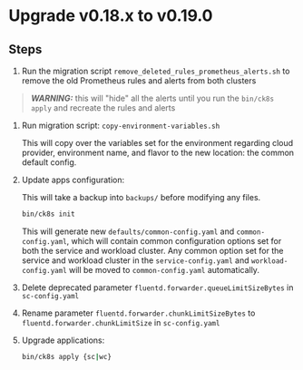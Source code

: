 # Upgrade v0.18.x to v0.19.0

## Steps

1. Run the migration script `remove_deleted_rules_prometheus_alerts.sh` to remove the old Prometheus rules and alerts from both clusters
> **_WARNING:_** this will "hide" all the alerts until you run the `bin/ck8s apply` and recreate the rules and alerts

1. Run migration script: `copy-environment-variables.sh`

    This will copy over the variables set for the environment regarding cloud provider, environment name, and flavor to the new location: the common default config.

1. Update apps configuration:

    This will take a backup into `backups/` before modifying any files.

    ```bash
    bin/ck8s init
    ```

    This will generate new `defaults/common-config.yaml` and `common-config.yaml`, which will contain common configuration options set for both the service and workload cluster. Any common option set for the service and workload cluster in the `service-config.yaml` and `workload-config.yaml` will be moved to `common-config.yaml` automatically.

1. Delete deprecated parameter `fluentd.forwarder.queueLimitSizeBytes` in `sc-config.yaml`

1. Rename parameter `fluentd.forwarder.chunkLimitSizeBytes` to `fluentd.forwarder.chunkLimitSize` in `sc-config.yaml`

1. Upgrade applications:

    ```bash
    bin/ck8s apply {sc|wc}
    ```
